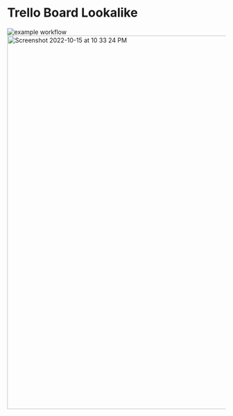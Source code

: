 # Trello Board Lookalike
![example workflow](https://img.shields.io/badge/Build%20In-HTML%2CCSS%2CJS-blue)
<br>
<img width="862" alt="Screenshot 2022-10-15 at 10 33 24 PM" src="https://user-images.githubusercontent.com/85498185/195992043-77873b5f-971f-438b-a3ba-ee71afec6d30.png">
